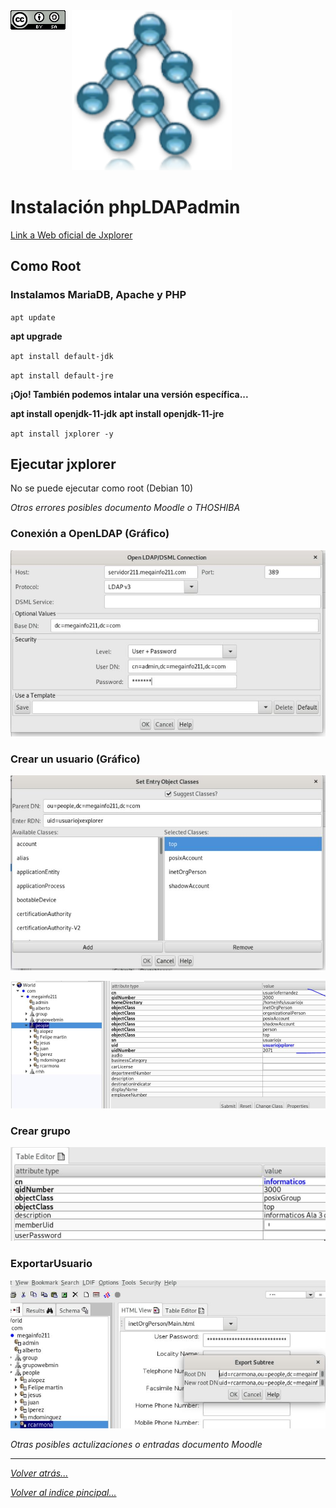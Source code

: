 <img src="../../imagenes/MI-LICENCIA88x31.png" style="float: left; margin-right: 10px;" />

<img src="../../imagenes/logoJxplorer.png" />

# Instalación phpLDAPadmin
[Link a Web oficial de Jxplorer](http://jxplorer.org)
## Como Root

### Instalamos MariaDB, Apache y PHP

``apt update``

**apt upgrade**

``apt install default-jdk``

``apt install default-jre``

**¡Ojo! También podemos intalar una versión específica...**

**apt install openjdk-11-jdk**
**apt install openjdk-11-jre**

``apt install jxplorer -y``

## Ejecutar jxplorer

No se puede ejecutar como root (Debian 10)

*Otros errores posibles documento Moodle o THOSHIBA*

### Conexión a OpenLDAP (Gráfico)

![Conexion](../../imagenes/jxplorerConexion.jpg)

### Crear un usuario (Gráfico)

![CrearUsuario](../../imagenes/jxplorerAnadirUsuario.jpg)

![CrearUsuario2](../../imagenes/jxplorerAnadirUsuario2.jpg)

### Crear grupo

![CrearGrupo](../../imagenes/jxplorerAnadirGrupo.jpg)

### ExportarUsuario

![ExportarUsuario](../../imagenes/jxplorerExportar.jpg)

*Otras posibles actulizaciones o entradas documento Moodle*
_________________________________________________
*[Volver atrás...](../README.md)*

*[Volver al indice pincipal...](../../README.md)*